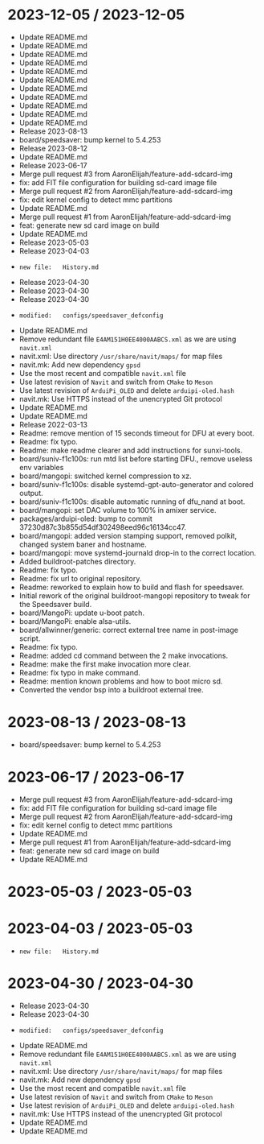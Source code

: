 
2023-12-05 / 2023-12-05
=======================

  * Update README.md
  * Update README.md
  * Update README.md
  * Update README.md
  * Update README.md
  * Update README.md
  * Update README.md
  * Update README.md
  * Update README.md
  * Update README.md
  * Update README.md
  * Release 2023-08-13
  * board/speedsaver: bump kernel to 5.4.253
  * Release 2023-08-12
  * Update README.md
  * Release 2023-06-17
  * Merge pull request #3 from AaronElijah/feature-add-sdcard-img
  * fix: add FIT file configuration for building sd-card image file
  * Merge pull request #2 from AaronElijah/feature-add-sdcard-img
  * fix: edit kernel config to detect mmc partitions
  * Update README.md
  * Merge pull request #1 from AaronElijah/feature-add-sdcard-img
  * feat: generate new sd card image on build
  * Update README.md
  * Release 2023-05-03
  * Release 2023-04-03
  * 	new file:   History.md
  * Release 2023-04-30
  * Release 2023-04-30
  * Release 2023-04-30
  * 	modified:   configs/speedsaver_defconfig
  * Update README.md
  * Remove redundant file `E4AM151H0EE4000AABCS.xml` as we are using `navit.xml`
  * navit.xml: Use directory `/usr/share/navit/maps/` for map files
  * navit.mk: Add new dependency `gpsd`
  * Use the most recent and compatible `navit.xml` file
  * Use latest revision of `Navit` and switch from `CMake` to `Meson`
  * Use latest revision of `ArduiPi_OLED` and delete `arduipi-oled.hash`
  * navit.mk: Use HTTPS instead of the unencrypted Git protocol
  * Update README.md
  * Update README.md
  * Release 2022-03-13
  * Readme: remove mention of 15 seconds timeout for DFU at every boot.
  * Readme: fix typo.
  * Readme: make readme clearer and add instructions for sunxi-tools.
  * board/suniv-f1c100s: run mtd list before starting DFU., remove useless env variables
  * board/mangopi: switched kernel compression to xz.
  * board/suniv-f1c100s: disable systemd-gpt-auto-generator and colored output.
  * board/suniv-f1c100s: disable automatic running of dfu_nand at boot.
  * board/mangopi: set DAC volume to 100% in amixer service.
  * packages/arduipi-oled: bump to commit 37230d87c3b855d54df302498eed96c16134cc47.
  * board/mangopi: added version stamping support, removed polkit, changed system baner and hostname.
  * board/mangopi: move systemd-journald drop-in to the correct location.
  * Added buildroot-patches directory.
  * Readme: fix typo.
  * Readme: fix url to original repository.
  * Readme: reworked to explain how to build and flash for speedsaver.
  * Initial rework of the original buildroot-mangopi repository to tweak for the Speedsaver build.
  * board/MangoPi: update u-boot patch.
  * board/MangoPi: enable alsa-utils.
  * board/allwinner/generic: correct external tree name in post-image script.
  * Readme: fix typo.
  * Readme: added cd command between the 2 make invocations.
  * Readme: make the first make invocation more clear.
  * Readme: fix typo in make command.
  * Readme: mention known problems and how to boot micro sd.
  * Converted the vendor bsp into a buildroot external tree.

2023-08-13 / 2023-08-13
=======================

  * board/speedsaver: bump kernel to 5.4.253

2023-06-17 / 2023-06-17
=======================

  * Merge pull request #3 from AaronElijah/feature-add-sdcard-img
  * fix: add FIT file configuration for building sd-card image file
  * Merge pull request #2 from AaronElijah/feature-add-sdcard-img
  * fix: edit kernel config to detect mmc partitions
  * Update README.md
  * Merge pull request #1 from AaronElijah/feature-add-sdcard-img
  * feat: generate new sd card image on build
  * Update README.md

2023-05-03 / 2023-05-03
=======================



2023-04-03 / 2023-05-03
=======================

  * 	new file:   History.md

2023-04-30 / 2023-04-30
=======================

  * Release 2023-04-30
  * Release 2023-04-30
  * 	modified:   configs/speedsaver_defconfig
  * Update README.md
  * Remove redundant file `E4AM151H0EE4000AABCS.xml` as we are using `navit.xml`
  * navit.xml: Use directory `/usr/share/navit/maps/` for map files
  * navit.mk: Add new dependency `gpsd`
  * Use the most recent and compatible `navit.xml` file
  * Use latest revision of `Navit` and switch from `CMake` to `Meson`
  * Use latest revision of `ArduiPi_OLED` and delete `arduipi-oled.hash`
  * navit.mk: Use HTTPS instead of the unencrypted Git protocol
  * Update README.md
  * Update README.md
